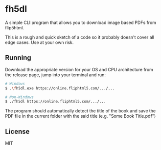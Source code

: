 # fh5dl
A simple CLI program that allows you to download image based PDFs from flip5html.

This is a rough and quick sketch of a code so it probably doesn't cover all edge cases. Use at your own risk.

## Running
Download the appropriate version for your OS and CPU architecture from the release page, jump into your terminal and run:

```bash
# Windows
$ .\fh5dl.exe https://online.fliphtml5.com/.../...

# Non-Windows
$ ./fh5dl https://online.fliphtml5.com/.../...
```

The program should automatically detect the title of the book and save the PDF file in the current folder with the said title (e.g. "Some Book Title.pdf")

## License
MIT
